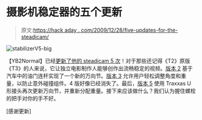 # 摄影机稳定器的五个更新

> 原文:[https://hack aday . com/2009/12/28/five-updates-for-the-steadicam/](https://hackaday.com/2009/12/28/five-updates-for-the-steadicam/)

![](../Images/13a1ade21515d15074d247b837b2b28e.png "stabilizerV5-big")

【YB2Normal】已经[更新了他的 steadicam 5 次](http://www.yb2normal.com/fancy.html)！对于那些还记得《T2》原版《T3》的人来说，它让独立电影制作人能够创作出流畅稳定的视频。[版本 2](http://www.yb2normal.com/DIYsteadicam2.html) 基于汽车中的油门连杆实现了一个新的万向节。[版本 3](http://www.yb2normal.com/DIYsteadicam3.html) 允许用户轻松调整角度和重量，以防止意外碰撞组件。4 版好像已经消失了。最后，[版本 5](http://www.yb2normal.com/DIYsteadicam5.html) 使用 Traxxas U 形接头再次更新万向节，并重新分配重量。接下来应该做什么？我们认为握住螺栓的把手对你的手不好。

[感谢更新]